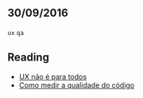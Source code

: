 30/09/2016
----------

`ux` `qa`

## Reading
- [UX não é para todos](https://medium.com/tableless/ux-n%C3%A3o-%C3%A9-para-todos-6a8bc94b88ad#.p854yemjh)
- [Como medir a qualidade do código](http://agiletesters.com.br/topic/320/devqa-como-medir-qualidade-de-c%C3%B3digo/2)

